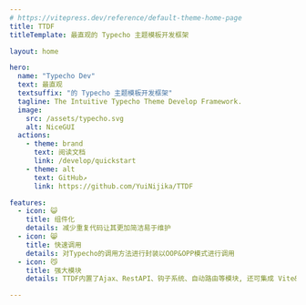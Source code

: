 ```yaml
---
# https://vitepress.dev/reference/default-theme-home-page
title: TTDF
titleTemplate: 最直观的 Typecho 主题模板开发框架

layout: home

hero:
  name: "Typecho Dev"
  text: 最直观
  textsuffix: "的 Typecho 主题模板开发框架"
  tagline: The Intuitive Typecho Theme Develop Framework.
  image:
    src: /assets/typecho.svg
    alt: NiceGUI
  actions:
    - theme: brand
      text: 阅读文档
      link: /develop/quickstart
    - theme: alt
      text: GitHub↗
      link: https://github.com/YuiNijika/TTDF

features:
  - icon: 😺
    title: 组件化
    details: 减少重复代码让其更加简洁易于维护
  - icon: 😸
    title: 快速调用
    details: 对Typecho的调用方法进行封装以OOP&OPP模式进行调用
  - icon: 😼
    title: 强大模块
    details: TTDF内置了Ajax、RestAPI、钩子系统、自动路由等模块, 还可集成 Vite&Vue3 进行开发

---
```

<home/>
